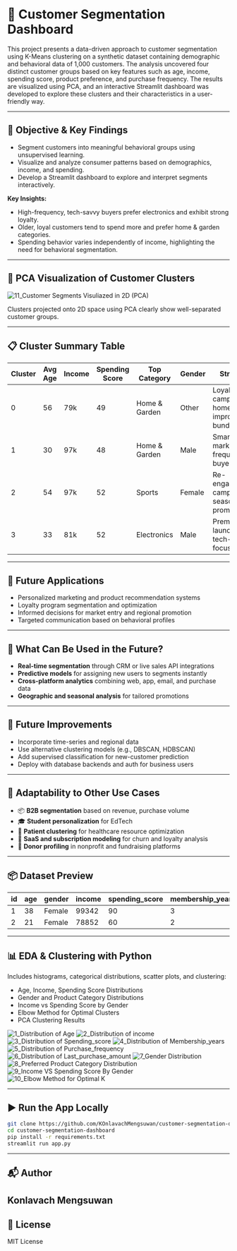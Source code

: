 # 🧠 Customer Segmentation Dashboard

This project presents a data-driven approach to customer segmentation using K-Means clustering on a synthetic dataset containing demographic and behavioral data of 1,000 customers. The analysis uncovered four distinct customer groups based on key features such as age, income, spending score, product preference, and purchase frequency. The results are visualized using PCA, and an interactive Streamlit dashboard was developed to explore these clusters and their characteristics in a user-friendly way.

---

## 🎯 Objective & Key Findings

- Segment customers into meaningful behavioral groups using unsupervised learning.
- Visualize and analyze consumer patterns based on demographics, income, and spending.
- Develop a Streamlit dashboard to explore and interpret segments interactively.

**Key Insights:**
- High-frequency, tech-savvy buyers prefer electronics and exhibit strong loyalty.
- Older, loyal customers tend to spend more and prefer home & garden categories.
- Spending behavior varies independently of income, highlighting the need for behavioral segmentation.

---

## 🧠 PCA Visualization of Customer Clusters

![11_Customer Segments Visuliazed in 2D (PCA)](https://github.com/user-attachments/assets/39836acf-d1c6-484f-9683-6ddc14e181b9)


Clusters projected onto 2D space using PCA clearly show well-separated customer groups.

---

## 📋 Cluster Summary Table

| Cluster | Avg Age | Income | Spending Score | Top Category | Gender | Strategy |
|---------|---------|--------|----------------|---------------|--------|----------|
| 0       | 56      | 79k    | 49             | Home & Garden | Other  | Loyalty campaigns, home improvement bundles |
| 1       | 30      | 97k    | 48             | Home & Garden | Male   | Smart home marketing, frequent buyer perks |
| 2       | 54      | 97k    | 52             | Sports        | Female | Re-engagement campaigns, seasonal promos   |
| 3       | 33      | 81k    | 52             | Electronics   | Male   | Premium launches, tech-focused ads         |

---

## 🚀 Future Applications

- Personalized marketing and product recommendation systems
- Loyalty program segmentation and optimization
- Informed decisions for market entry and regional promotion
- Targeted communication based on behavioral profiles

---

## 🔮 What Can Be Used in the Future?

- **Real-time segmentation** through CRM or live sales API integrations
- **Predictive models** for assigning new users to segments instantly
- **Cross-platform analytics** combining web, app, email, and purchase data
- **Geographic and seasonal analysis** for tailored promotions

---

## 🔧 Future Improvements

- Incorporate time-series and regional data
- Use alternative clustering models (e.g., DBSCAN, HDBSCAN)
- Add supervised classification for new-customer prediction
- Deploy with database backends and auth for business users

---

## 🔁 Adaptability to Other Use Cases

- 📦 **B2B segmentation** based on revenue, purchase volume
- 🎓 **Student personalization** for EdTech
- 🏥 **Patient clustering** for healthcare resource optimization
- 🛒 **SaaS and subscription modeling** for churn and loyalty analysis
- 🎯 **Donor profiling** in nonprofit and fundraising platforms

---

## 📦 Dataset Preview

| id | age | gender | income | spending_score | membership_years | purchase_frequency | preferred_category | last_purchase_amount |
|----|-----|--------|--------|----------------|-------------------|---------------------|---------------------|----------------------|
| 1  | 38  | Female | 99342  | 90             | 3                 | 24                  | Groceries           | 113.53               |
| 2  | 21  | Female | 78852  | 60             | 2                 | 42                  | Sports              | 41.93                |

---

## 📊 EDA & Clustering with Python

Includes histograms, categorical distributions, scatter plots, and clustering:

- Age, Income, Spending Score Distributions
- Gender and Product Category Distributions
- Income vs Spending Score by Gender
- Elbow Method for Optimal Clusters
- PCA Clustering Results

![1_Distribution of Age](https://github.com/user-attachments/assets/1ee17185-c435-44fa-930a-110ecdea0d3b)
![2_Distribution of income](https://github.com/user-attachments/assets/665a1366-d018-4044-b441-153b84f0ac94)
![3_Distribution of Spending_score](https://github.com/user-attachments/assets/c6baf86a-45ae-4805-9548-ddf835190997)
![4_Distribution of Membership_years](https://github.com/user-attachments/assets/7b074144-20f0-4253-a2e5-5117c0ab0ec6)
![5_Distribution of Purchase_frequency](https://github.com/user-attachments/assets/d2955866-01ca-46d8-b976-36fb7ce5c068)
![6_Distribution of Last_purchase_amount](https://github.com/user-attachments/assets/0105efed-a51b-449b-af1c-42114f4ee1cb)
![7_Gender Distribution](https://github.com/user-attachments/assets/69d0dbe1-4c11-42a2-8759-75340d9a5bbc)
![8_Preferred Product Category Distribution](https://github.com/user-attachments/assets/c9a2822d-60c2-46f5-92db-dd04083d1a29)
![9_Income VS Spending Score By Gender](https://github.com/user-attachments/assets/cf7f4a89-d0b5-4d7f-9798-b6bb369783d7)
![10_Elbow Method for Optimal K](https://github.com/user-attachments/assets/6783f80c-d936-4fad-842c-0952ffd4bab0)

---

## ▶️ Run the App Locally

```bash
git clone https://github.com/KOnlavachMengsuwan/customer-segmentation-dashboard.git
cd customer-segmentation-dashboard
pip install -r requirements.txt
streamlit run app.py
```

---

## 📬 Author
Konlavach Mengsuwan  
---

## 📝 License

MIT License
